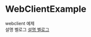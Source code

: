 # WebClientExample
webclient 예제  
<a herf=https://velog.io/@dlehden/WebClient%EC%98%88%EC%A0%9C>
설명 벨로그</a>
[설명 벨로그](https://google.com, "google link")
